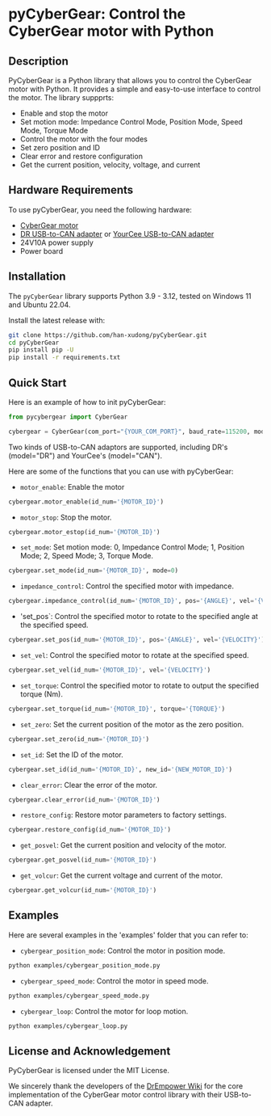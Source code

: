 # pyCyberGear: Control the CyberGear motor with Python

## Description

PyCyberGear is a Python library that allows you to control the CyberGear motor with Python. It provides a simple and easy-to-use interface to control the motor. The library suppprts:

- Enable and stop the motor
- Set motion mode: Impedance Control Mode, Position Mode, Speed Mode, Torque Mode
- Control the motor with the four modes
- Set zero position and ID
- Clear error and restore configuration
- Get the current position, velocity, voltage, and current

## Hardware Requirements

To use pyCyberGear, you need the following hardware:

- [CyberGear motor](https://www.mi.com/cyber-gear)
- [DR USB-to-CAN adapter](https://item.taobao.com/item.htm?id=737373782475) or [YourCee USB-to-CAN adapter](https://item.taobao.com/item.htm?id=635000838271&skuId=4710513306912)
- 24V10A power supply
- Power board

## Installation

The `pyCyberGear` library supports Python 3.9 - 3.12, tested on Windows 11 and Ubuntu 22.04.

Install the latest release with:

```bash
git clone https://github.com/han-xudong/pyCyberGear.git
cd pyCyberGear
pip install pip -U
pip install -r requirements.txt
```

## Quick Start

Here is an example of how to init pyCyberGear:

```python
from pycybergear import CyberGear

cybergear = CyberGear(com_port="{YOUR_COM_PORT}", baud_rate=115200, model={YOUR_USB-TO-CAN})
```

Two kinds of USB-to-CAN adaptors are supported, including DR's (model="DR") and YourCee's (model="CAN").

Here are some of the functions that you can use with pyCyberGear:

- `motor_enable`: Enable the motor

```python
cybergear.motor_enable(id_num='{MOTOR_ID}')
```

- `motor_stop`: Stop the motor.

```python
cybergear.motor_estop(id_num='{MOTOR_ID}')
```

- `set_mode`: Set motion mode: 0, Impedance Control Mode; 1, Position Mode; 2, Speed Mode; 3, Torque Mode.

```python
cybergear.set_mode(id_num='{MOTOR_ID}', mode=0)
```

- `impedance_control`: Control the specified motor with impedance.

```python
cybergear.impedance_control(id_num='{MOTOR_ID}', pos='{ANGLE}', vel='{VELOCITY}', tff='{FEEDFORWARD_TORQUE}', kp='{PROPORTIONAL_GAIN}', kd='{DERIVATIVE_GAIN}')
```

- 'set_pos`: Control the specified motor to rotate to the specified angle at the specified speed.

```python
cybergear.set_pos(id_num='{MOTOR_ID}', pos='{ANGLE}', vel='{VELOCITY}')
```

- `set_vel`: Control the specified motor to rotate at the specified speed.

```python
cybergear.set_vel(id_num='{MOTOR_ID}', vel='{VELOCITY}')
```

- `set_torque`: Control the specified motor to rotate to output the specified torque (Nm).

```python
cybergear.set_torque(id_num='{MOTOR_ID}', torque='{TORQUE}')
```

- `set_zero`: Set the current position of the motor as the zero position.

```python
cybergear.set_zero(id_num='{MOTOR_ID}')
```

- `set_id`: Set the ID of the motor.

```python
cybergear.set_id(id_num='{MOTOR_ID}', new_id='{NEW_MOTOR_ID}')
```

- `clear_error`: Clear the error of the motor.

```python
cybergear.clear_error(id_num='{MOTOR_ID}')
```

- `restore_config`: Restore motor parameters to factory settings.

```python
cybergear.restore_config(id_num='{MOTOR_ID}')
```

- `get_posvel`: Get the current position and velocity of the motor.

```python
cybergear.get_posvel(id_num='{MOTOR_ID}')
```

- `get_volcur`: Get the current voltage and current of the motor.

```python
cybergear.get_volcur(id_num='{MOTOR_ID}')
```

## Examples

Here are several examples in the 'examples' folder that you can refer to:

- `cybergear_position_mode`: Control the motor in position mode.

```bash
python examples/cybergear_position_mode.py
```

- `cybergear_speed_mode`: Control the motor in speed mode.

```bash
python examples/cybergear_speed_mode.py
```

- `cybergear_loop`: Control the motor for loop motion.

```bash
python examples/cybergear_loop.py
```

## License and Acknowledgement

PyCyberGear is licensed under the MIT License.

We sincerely thank the developers of the [DrEmpower Wiki](https://github.com/DrRobotTech/drempower-wiki) for the core implementation of the CyberGear motor control library with their USB-to-CAN adapter.
